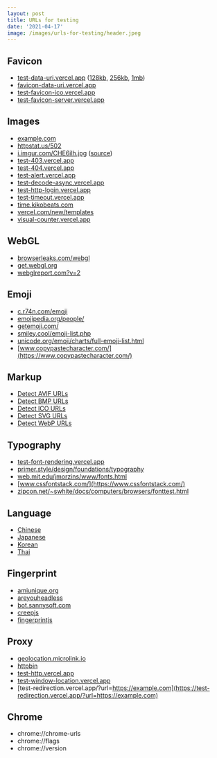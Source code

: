 ```yaml
---
layout: post
title: URLs for testing
date: '2021-04-17'
image: /images/urls-for-testing/header.jpeg
---
```


## Favicon

- [test-data-uri.vercel.app](https://test-data-uri.vercel.app) ([128kb](https://test-data-uri.vercel.app?size=128kb), [256kb](https://test-data-uri.vercel.app?size=256kb), [1mb](https://test-data-uri.vercel.app?size=1mb))
- [favicon-data-uri.vercel.app](https://favicon-data-uri.vercel.app/)
- [test-favicon-ico.vercel.app](https://test-favicon-ico.vercel.app/)
- [test-favicon-server.vercel.app](https://test-favicon-server.vercel.app/)

## Images

- [example.com](https://example.com)
- [httpstat.us/502](https://httpstat.us/502)
- [i.imgur.com/CHE6ilh.jpg](https://i.imgur.com/CHE6ilh.jpg) ([source](https://wallpapersafari.com/w/UrvL4y/))
- [test-403.vercel.app](https://test-403.vercel.app)
- [test-404.vercel.app](https://test-404.vercel.app)
- [test-alert.vercel.app](https://test-alert.vercel.app)
- [test-decode-async.vercel.app](https://test-decode-async.vercel.app)
- [test-http-login.vercel.app](https://test-http-login.vercel.app)
- [test-timeout.vercel.app](https://test-timeout.vercel.app)
- [time.kikobeats.com](https://time.kikobeats.com)
- [vercel.com/new/templates](https://vercel.com/new/templates)
- [visual-counter.vercel.app](https://visual-counter.vercel.app/)

## WebGL

- [browserleaks.com/webgl](https://browserleaks.com/webgl)
- [get.webgl.org](https://get.webgl.org/)
- [webglreport.com?v=2](https://webglreport.com/?v=2)

## Emoji

- [c.r74n.com/emoji](https://c.r74n.com/emoji)
- [emojipedia.org/people/](https://emojipedia.org/people/)
- [getemoji.com/](https://getemoji.com/)
- [smiley.cool/emoji-list.php](https://smiley.cool/emoji-list.php)
- [unicode.org/emoji/charts/full-emoji-list.html](https://unicode.org/emoji/charts/full-emoji-list.html)
- [www.copypastecharacter.com/](https://www.copypastecharacter.com/)

## Markup

- [Detect AVIF URLs](https://compose-html.vercel.app?head=%3Cmeta+property%3D%22og%3Aimage%22+content%3D%22https%3A%2F%2Fraw.githubusercontent.com%2Fmicrolinkhq%2Fsplashy%2Fnext%2Ftest%2Ffixtures%2Fw3c_home.avif%22%3)
- [Detect BMP URLs](https://compose-html.vercel.app?head=%3Cmeta+property%3D%22og%3Aimage%22+content%3D%22https%3A%2F%2Fraw.githubusercontent.com%2Fmicrolinkhq%2Fsplashy%2Fmaster%2Ftest%2Ffixtures%2Fw3c_home.bmp%22%3E)
- [Detect ICO URLs](https://compose-html.vercel.app?head=%3Cmeta+property%3D%22og%3Aimage%22+content%3D%22https%3A%2F%2Fraw.githubusercontent.com%2Fmicrolinkhq%2Fsplashy%2Fnext%2Ftest%2Ffixtures%2Fw3c_home.ico%22%3E)
- [Detect SVG URLs](https://compose-html.vercel.app?head=%3Cmeta+property%3D%22og%3Aimage%22+content%3D%22https%3A%2F%2Fraw.githubusercontent.com%2Fmicrolinkhq%2Fsplashy%2Fnext%2Ftest%2Ffixtures%2Fw3c_home.svg%22%3E)
- [Detect WebP URLs](https://compose-html.vercel.app?head=%3Cmeta+property%3D%22og%3Aimage%22+content%3D%22https%3A%2F%2Fraw.githubusercontent.com%2Fmicrolinkhq%2Fsplashy%2Fmaster%2Ftest%2Ffixtures%2Fimage.webp%22%3E)

## Typography

- [test-font-rendering.vercel.app](https://test-font-rendering.vercel.app)
- [primer.style/design/foundations/typography](https://primer.style/design/foundations/typography)
- [web.mit.edu/jmorzins/www/fonts.html](https://web.mit.edu/jmorzins/www/fonts.html)
- [www.cssfontstack.com/](https://www.cssfontstack.com/)
- [zipcon.net/~swhite/docs/computers/browsers/fonttest.html](https://zipcon.net/~swhite/docs/computers/browsers/fonttest.html)

## Language

- [Chinese](https://m.baidu.com)
- [Japanese](https://www.yahoo.co.jp)
- [Korean](https://www.naver.com)
- [Thai](https://www.sanook.com)

## Fingerprint

- [amiunique.org](https://amiunique.org/fp)
- [areyouheadless](arh.antoinevastel.com/bots/areyouheadless)
- [bot.sannysoft.com](https://bot.sannysoft.com/)
- [creepjs](https://abrahamjuliot.github.io/creepjs/)
- [fingerprintjs](https://fingerprintjs.github.io/fingerprintjs/)

## Proxy

- [geolocation.microlink.io](https://geolocation.microlink.io)
- [httpbin](https://httpbin.org/anything?json)
- [test-http.vercel.app](https://test-http.vercel.app/)
- [test-window-location.vercel.app](https://test-window-location.vercel.app/?url=https://example.com)
- [test-redirection.vercel.app/?url=https://example.com](https://test-redirection.vercel.app/?url=https://example.com)

## Chrome

- chrome://chrome-urls
- chrome://flags
- chrome://version
